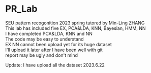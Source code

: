 # PR_Lab
SEU pattern recogonition 2023 spring tutored by Min-Ling ZHANG  
This lab has included five EX, PCA&LDA, KNN, Bayesian, HMM, NN  
I have completed PCA&LDA, KNN and NN  
The code may be easy to understand    
EX NN cannot been upload yet for its huge dataset  
I'll upload it later after I have been well with git  
report may be ugly and don't mind  

Update: I have upload all the dataset 2023.6.22
